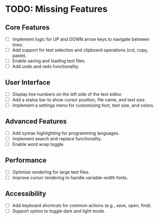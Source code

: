 # TODO: Missing Features

## Core Features
- [ ] Implement logic for UP and DOWN arrow keys to navigate between lines.
- [ ] Add support for text selection and clipboard operations (cut, copy, paste).
- [ ] Enable saving and loading text files.
- [ ] Add undo and redo functionality.

## User Interface
- [ ] Display line numbers on the left side of the text editor.
- [ ] Add a status bar to show cursor position, file name, and text size.
- [ ] Implement a settings menu for customizing font, text size, and colors.

## Advanced Features
- [ ] Add syntax highlighting for programming languages.
- [ ] Implement search and replace functionality.
- [ ] Enable word wrap toggle.

## Performance
- [ ] Optimize rendering for large text files.
- [ ] Improve cursor rendering to handle variable-width fonts.

## Accessibility
- [ ] Add keyboard shortcuts for common actions (e.g., save, open, find).
- [ ] Support option to toggle dark and light mode.